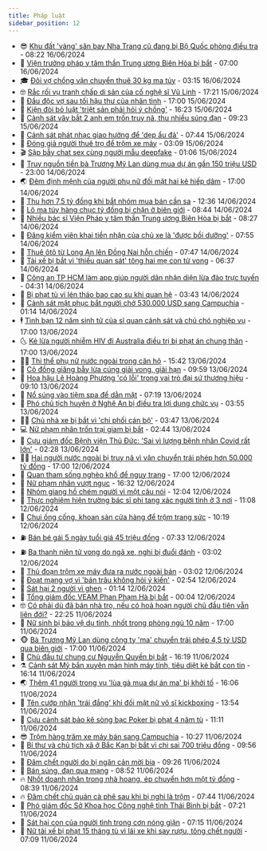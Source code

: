 ```yaml
---
title: Pháp luật
sidebar_position: 12
---
```


<!-- vnexpress-phap-luat:START -->
- 😎 [Khu đất &#39;vàng&#39; sân bay Nha Trang cũ đang bị Bộ Quốc phòng điều tra](https://vnexpress.net/khu-dat-vang-san-bay-nha-trang-cu-dang-bi-bo-quoc-phong-dieu-tra-4716690.html) - 08:22 16/06/2024
- 🥰 [Viện trưởng pháp y tâm thần Trung ương Biên Hòa bị bắt](https://vnexpress.net/vien-truong-phap-y-tam-than-trung-uong-bien-hoa-bi-bat-4758911.html) - 07:00 16/06/2024
- 🎓 [Đôi vợ chồng vận chuyển thuê 30 kg ma túy](https://vnexpress.net/doi-vo-chong-van-chuyen-thue-30-kg-ma-tuy-4758825.html) - 03:15 16/06/2024
- 🤓 [Rắc rối vụ tranh chấp di sản của cố nghệ sĩ Vũ Linh](https://vnexpress.net/rac-roi-vu-tranh-chap-di-san-cua-co-nghe-si-vu-linh-4758749.html) - 17:21 15/06/2024
- 🎊 [Đầu độc vợ sau tối hậu thư của nhân tình](https://vnexpress.net/quyet-tam-thu-tieu-vo-sau-toi-hau-thu-cua-nhan-tinh-4758074.html) - 17:00 15/06/2024
- 🙉 [Kiện đòi bỏ luật &#39;triệt sản phải hỏi ý chồng&#39;](https://vnexpress.net/kien-doi-bo-luat-triet-san-phai-hoi-y-chong-4758755.html) - 16:23 15/06/2024
- 🤡 [Cảnh sát vây bắt 2 anh em trốn truy nã, thu nhiều súng đạn](https://vnexpress.net/canh-sat-vay-bat-2-anh-em-tron-truy-na-thu-nhieu-sung-dan-4758703.html) - 09:23 15/06/2024
- 🗽 [Cảnh sát phát nhạc giao hưởng để &#39;dẹp ẩu đả&#39;](https://vnexpress.net/canh-sat-phat-nhac-giao-huong-de-dep-au-da-4758654.html) - 07:44 15/06/2024
- 🌋 [Đóng giả người thuê trọ để trộm xe máy](https://video.vnexpress.net/dong-gia-nguoi-thue-tro-de-trom-xe-may-4758579.html) - 03:09 15/06/2024
- 🎬 [Sập bẫy chat sex cùng người mẫu deepfake](https://vnexpress.net/sap-bay-chat-sex-cung-nguoi-mau-deepfake-4758521.html) - 01:06 15/06/2024
- 💯 [Truy nguồn tiền bà Trương Mỹ Lan dùng mua dự án gần 150 triệu USD](https://vnexpress.net/truy-nguon-tien-ba-truong-my-lan-dung-mua-du-an-gan-150-trieu-usd-4758387.html) - 23:00 14/06/2024
- 🌏 [Đêm định mệnh của người phụ nữ đối mặt hai kẻ hiếp dâm](https://vnexpress.net/dem-dinh-menh-cua-co-gai-song-sot-tu-tay-2-ke-hiep-dam-4758468.html) - 17:00 14/06/2024
- 🌊 [Thu hơn 7,5 tỷ đồng khi bắt nhóm mua bán cần sa](https://vnexpress.net/thu-hon-7-5-ty-dong-khi-bat-nhom-mua-ban-can-sa-4758472.html) - 12:36 14/06/2024
- 💂 [Lô ma túy hàng chục tỷ đồng bị chặn ở biên giới](https://vnexpress.net/lo-ma-tuy-hang-chuc-ty-dong-bi-chan-o-bien-gioi-4758313.html) - 08:44 14/06/2024
- 🎡 [Nhiều bác sĩ Viện Pháp y tâm thần Trung ương Biên Hòa bị bắt](https://vnexpress.net/nhieu-bac-si-vien-phap-y-tam-than-trung-uong-bien-hoa-bi-bat-4758369.html) - 08:27 14/06/2024
- 🫶 [Đăng kiểm viên khai tiền nhận của chủ xe là &#39;được bồi dưỡng&#39;](https://vnexpress.net/dang-kiem-vien-khai-tien-nhan-cua-chu-xe-la-duoc-boi-duong-4758323.html) - 07:55 14/06/2024
- 🐲 [Thuê ôtô từ Long An lên Đồng Nai hỗn chiến](https://vnexpress.net/thue-oto-tu-long-an-len-dong-nai-hon-chien-4758329.html) - 07:47 14/06/2024
- 🚀 [Tài xế bị bắt vì &#39;thiếu quan sát&#39; tông hai mẹ con tử vong](https://vnexpress.net/tai-xe-bi-bat-vi-thieu-quan-sat-tong-hai-me-con-tu-vong-4758315.html) - 06:37 14/06/2024
- 🎊 [Công an TP HCM làm app giúp người dân nhận diện lừa đảo trực tuyến](https://vnexpress.net/cong-an-tp-hcm-lam-app-giup-nguoi-dan-nhan-dien-lua-dao-truc-tuyen-4758257.html) - 04:31 14/06/2024
- 🤗 [Bị phạt tù vì lén tháo bao cao su khi quan hệ](https://vnexpress.net/linh-an-tu-vi-len-thao-bao-cao-su-khi-quan-he-4758237.html) - 03:43 14/06/2024
- 🗽 [Cảnh sát mật phục bắt người chở 530.000 USD sang Campuchia](https://vnexpress.net/canh-sat-mat-phuc-bat-nguoi-cho-530-000-usd-sang-campuchia-4758088.html) - 01:14 14/06/2024
- 🕴 [Tình bạn 12 năm sinh tử của sĩ quan cảnh sát và chú chó nghiệp vụ](https://vnexpress.net/tinh-ban-12-nam-sinh-tu-cua-si-quan-canh-sat-va-chu-cho-nghiep-vu-4757442.html) - 17:00 13/06/2024
- 🌜 [Kẻ lừa người nhiễm HIV đi Australia điều trị bị phạt án chung thân](https://vnexpress.net/ke-lua-nguoi-nhiem-hiv-di-australia-dieu-tri-bi-phat-an-chung-than-4758036.html) - 17:00 13/06/2024
- 🧑‍🏫 [Thi thể phụ nữ nước ngoài trong căn hộ](https://vnexpress.net/thi-the-phu-nu-nuoc-ngoai-trong-can-ho-4758070.html) - 15:42 13/06/2024
- 🦩 [Cô đồng giăng bẫy lừa cúng giải vong, giải hạn](https://vnexpress.net/thay-boi-bi-phat-11-nam-tu-vi-du-lam-le-cung-giai-vong-giai-han-4757966.html) - 09:59 13/06/2024
- 💼 [Hoa hậu Lê Hoàng Phương &#39;có lỗi&#39; trong vai trò đại sứ thương hiệu](https://vnexpress.net/hoa-hau-le-hoang-phuong-co-loi-trong-vai-tro-dai-su-thuong-hieu-4757948.html) - 09:10 13/06/2024
- 💫 [Nổ súng vào tiệm spa để dằn mặt](https://vnexpress.net/no-sung-vao-tiem-spa-de-dan-mat-4757891.html) - 07:19 13/06/2024
- 🦅 [Phó chủ tịch huyện ở Nghệ An bị điều tra lợi dụng chức vụ](https://vnexpress.net/pho-chu-tich-huyen-o-nghe-an-bi-dieu-tra-loi-dung-chuc-vu-4757774.html) - 03:55 13/06/2024
- 🧑‍💻 [Chủ nhà xe bị bắt vì &#39;chi phối cán bộ&#39;](https://vnexpress.net/doanh-nhan-bi-bat-vi-chi-phoi-can-bo-4757769.html) - 03:47 13/06/2024
- 💻 [Nữ phạm nhân trốn trại giam bị bắt](https://vnexpress.net/nu-pham-nhan-vuot-nguc-bi-bat-4757719.html) - 02:44 13/06/2024
- 🤠 [Cựu giám đốc Bệnh viện Thủ Đức: &#39;Sai vì lượng bệnh nhân Covid rất lớn&#39;](https://vnexpress.net/cuu-giam-doc-benh-vien-thu-duc-sai-vi-luong-benh-nhan-covid-rat-lon-4757657.html) - 02:28 13/06/2024
- 🧑‍🏫 [Hai người nước ngoài bị truy nã vì vận chuyển trái phép hơn 50.000 tỷ đồng](https://vnexpress.net/hai-nguoi-nuoc-ngoai-bi-truy-na-vi-van-chuyen-trai-phep-hon-50-000-ty-dong-4757591.html) - 17:00 12/06/2024
- 🌈 [Quan tham sống nghèo khổ để nguỵ trang](https://vnexpress.net/qquan-tham-song-ngheo-kho-de-nguy-trang-4757546.html) - 17:00 12/06/2024
- 🌮 [Nữ phạm nhân vượt ngục](https://vnexpress.net/nu-pham-nhan-vuot-nguc-4757628.html) - 16:32 12/06/2024
- 🐲 [Nhóm giang hồ chém người vì một câu nói](https://vnexpress.net/nhom-giang-ho-chem-nguoi-vi-mot-cau-noi-4757560.html) - 12:04 12/06/2024
- 🧰 [Thực nghiệm hiện trường bác sĩ phi tang xác người tình ở 3 nơi](https://vnexpress.net/thuc-nghiem-hien-truong-bac-si-phi-tang-xac-nguoi-tinh-o-3-noi-4757567.html) - 11:08 12/06/2024
- 💄 [Chui ống cống, khoan sàn cửa hàng để trộm trang sức](https://vnexpress.net/chui-ong-cong-khoan-san-cua-hang-de-trom-trang-suc-4757502.html) - 10:19 12/06/2024
- ⛽️ [Bán bé gái 5 ngày tuổi giá 45 triệu đồng](https://vnexpress.net/ban-be-gai-5-ngay-tuoi-gia-45-trieu-dong-4757457.html) - 07:33 12/06/2024
- ⛽️ [Ba thanh niên tử vong do ngã xe, nghi bị đuổi đánh](https://vnexpress.net/ba-thanh-nien-tu-vong-do-nga-xe-nghi-bi-duoi-danh-4757320.html) - 03:02 12/06/2024
- 💂 [Thủ đoạn trộm xe máy đưa ra nước ngoài bán](https://video.vnexpress.net/thu-doan-trom-xe-may-dua-ra-nuoc-ngoai-ban-4757330.html) - 03:02 12/06/2024
- 🤔 [Đoạt mạng vợ vì &#39;bán trâu không hỏi ý kiến&#39;](https://vnexpress.net/doat-mang-vo-vi-ban-trau-khong-hoi-y-kien-4757315.html) - 02:54 12/06/2024
- 🧐 [Sát hại 2 người vì ghen](https://vnexpress.net/sat-hai-2-nguoi-vi-ghen-4757256.html) - 01:14 12/06/2024
- 🎃 [Tổng giám đốc VEAM Phan Phạm Hà bị bắt](https://vnexpress.net/tong-giam-doc-veam-phan-pham-ha-bi-bat-4757221.html) - 00:04 12/06/2024
- 🤓 [Có phải dù đã bán nhà trọ, nếu có hoả hoạn người chủ đầu tiên vẫn liên đới?](https://vnexpress.net/co-phai-du-da-ban-nha-tro-neu-co-hoa-hoan-nguoi-chu-dau-tien-van-lien-doi-4756893.html) - 22:25 11/06/2024
- 💃 [Nữ sinh bị bảo vệ dụ tình, nhốt trong phòng ngủ 10 năm](https://vnexpress.net/nu-sinh-bi-bao-ve-du-tinh-nhot-trong-phong-ngu-10-nam-4757134.html) - 17:00 11/06/2024
- 🐵 [Bà Trương Mỹ Lan dùng công ty &#39;ma&#39; chuyển trái phép 4,5 tỷ USD qua biên giới](https://vnexpress.net/ba-truong-my-lan-dung-cong-ty-ma-chuyen-trai-phep-4-5-ty-usd-qua-bien-gioi-4756810.html) - 17:00 11/06/2024
- 🤖 [Chủ đầu tư chung cư Nguyễn Quyền bị bắt](https://vnexpress.net/chu-dau-tu-chung-cu-nguyen-quyen-bi-bat-4757182.html) - 16:19 11/06/2024
- ⚗️ [Cảnh sát Mỹ bắn xuyên màn hình máy tính, tiêu diệt kẻ bắt con tin](https://vnexpress.net/canh-sat-my-ban-xuyen-man-hinh-may-tinh-tieu-diet-ke-bat-con-tin-4757168.html) - 16:14 11/06/2024
- 🌏 [Thêm 41 người trong vụ &#39;lùa gà mua dự án ma&#39; bị khởi tố](https://vnexpress.net/them-41-nguoi-trong-vu-lua-ga-mua-du-an-ma-bi-khoi-to-4757173.html) - 16:06 11/06/2024
- 🦆 [Tên cướp nhận &#39;trái đắng&#39; khi đối mặt nữ võ sĩ kickboxing](https://vnexpress.net/ten-cuop-nhan-trai-dang-khi-doi-mat-nu-vo-si-kickboxing-4757145.html) - 13:54 11/06/2024
- 🐎 [Cựu cảnh sát bảo kê sòng bạc Poker bị phạt 4 năm tù](https://vnexpress.net/cuu-canh-sat-bao-ke-song-bac-poker-bi-phat-4-nam-tu-4757125.html) - 11:11 11/06/2024
- 😎 [Trộm hàng trăm xe máy bán sang Campuchia](https://vnexpress.net/trom-hang-tram-xe-may-ban-sang-campuchia-4757090.html) - 10:27 11/06/2024
- 💪 [Bí thư và chủ tịch xã ở Bắc Kạn bị bắt vì chi sai 700 triệu đồng](https://vnexpress.net/bi-thu-va-chu-tich-xa-o-bac-kan-bi-bat-vi-chi-sai-700-trieu-dong-4757073.html) - 09:56 11/06/2024
- 🤡 [Đâm chết người do bị ngăn cản mời bia](https://vnexpress.net/dam-chet-nguoi-do-bi-ngan-can-moi-bia-4757057.html) - 09:26 11/06/2024
- 🌁 [Bán súng, đạn qua mạng](https://vnexpress.net/ban-sung-dan-qua-mang-4757007.html) - 08:52 11/06/2024
- 🔥 [Nhốt doanh nhân trong nhà hoang, ép chuyển hơn một tỷ đồng](https://vnexpress.net/nhot-doanh-nhan-trong-nha-hoang-ep-chuyen-hon-mot-ty-dong-4757037.html) - 08:39 11/06/2024
- 🔥 [Đâm chết chủ quán cà phê sau khi bị nghi là trộm](https://vnexpress.net/dam-chet-chu-quan-ca-phe-sau-khi-bi-nghi-la-trom-4756983.html) - 07:44 11/06/2024
- 👺 [Phó giám đốc Sở Khoa học Công nghệ tỉnh Thái Bình bị bắt](https://vnexpress.net/pho-giam-doc-so-khoa-hoc-cong-nghe-tinh-thai-binh-bi-bat-4756997.html) - 07:21 11/06/2024
- 🎊 [Sát hại con của người tình trong cơn nóng giận](https://vnexpress.net/an-mang-huyen-long-dien-sat-hai-con-nguoi-tinh-4756976.html) - 07:15 11/06/2024
- 🎊 [Nữ tài xế bị phạt 15 tháng tù vì lái xe khi say rượu, tông chết người](https://vnexpress.net/nu-tai-xe-bi-phat-15-thang-tu-vi-lai-xe-khi-say-ruou-tong-chet-nguoi-4756982.html) - 07:09 11/06/2024<!-- vnexpress-phap-luat:END -->
